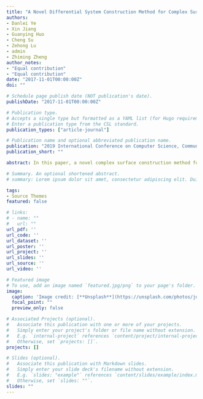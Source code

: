 ```yaml
---
title: "A Novel Differential System Construction Method for Complex Surface Based on Aerodynamic Design "
authors:
- Danlei Ye
- Xin Jiang
- Guanying Huo
- Cheng Su
- Zehong Lu
- admin
- Zhiming Zheng
author_notes:
- "Equal contribution"
- "Equal contribution"
date: "2017-11-01T00:00:00Z"
doi: ""

# Schedule page publish date (NOT publication's date).
publishDate: "2017-11-01T00:00:00Z"

# Publication type.
# Accepts a single type but formatted as a YAML list (for Hugo requirements).
# Enter a publication type from the CSL standard.
publication_types: ["article-journal"]

# Publication name and optional abbreviated publication name.
publication: "2019 International Conference on Computer Science, Communications and Big Data (CSCBD 2019)"
publication_short: ""

abstract: In this paper, a novel complex surface construction method for aerodynamic design is proposed based on differential system. In order to simplify the process of calculating and analyzing the flow field above the surface, we introduce a high-dimensional truncation method of Navier-Stokes equations to transform the complex partial differential system into an ordinary one. Concretely, we excute the Fourier expansion along some selected directions which are called wave vector sets, preserving the local properties of the solutions of Navier-Stokes equations. Further, we use the truncated ordinary differential system to describe the shape of complex surface. Experiments show that our differential system construction method for complex surface dedicated to aerodynamic design has better fitting results than the traditional linear fitting method.

# Summary. An optional shortened abstract.
# summary: Lorem ipsum dolor sit amet, consectetur adipiscing elit. Duis posuere tellus ac convallis placerat. Proin tincidunt magna sed ex sollicitudin condimentum.

tags:
- Source Themes
featured: false

# links:
# - name: ""
#   url: ""
url_pdf: ''
url_code: ''
url_dataset: ''
url_poster: ''
url_project: ''
url_slides: ''
url_source: ''
url_video: ''

# Featured image
# To use, add an image named `featured.jpg/png` to your page's folder. 
image:
  caption: 'Image credit: [**Unsplash**](https://unsplash.com/photos/jdD8gXaTZsc)'
  focal_point: ""
  preview_only: false

# Associated Projects (optional).
#   Associate this publication with one or more of your projects.
#   Simply enter your project's folder or file name without extension.
#   E.g. `internal-project` references `content/project/internal-project/index.md`.
#   Otherwise, set `projects: []`.
projects: []

# Slides (optional).
#   Associate this publication with Markdown slides.
#   Simply enter your slide deck's filename without extension.
#   E.g. `slides: "example"` references `content/slides/example/index.md`.
#   Otherwise, set `slides: ""`.
slides: ""
---
```


<!-- {{% callout note %}}
Click the *Cite* button above to demo the feature to enable visitors to import publication metadata into their reference management software.
{{% /callout %}}

{{% callout note %}}
Create your slides in Markdown - click the *Slides* button to check out the example.
{{% /callout %}}

Add the publication's **full text** or **supplementary notes** here. You can use rich formatting such as including [code, math, and images](https://docs.hugoblox.com/content/writing-markdown-latex/). -->
